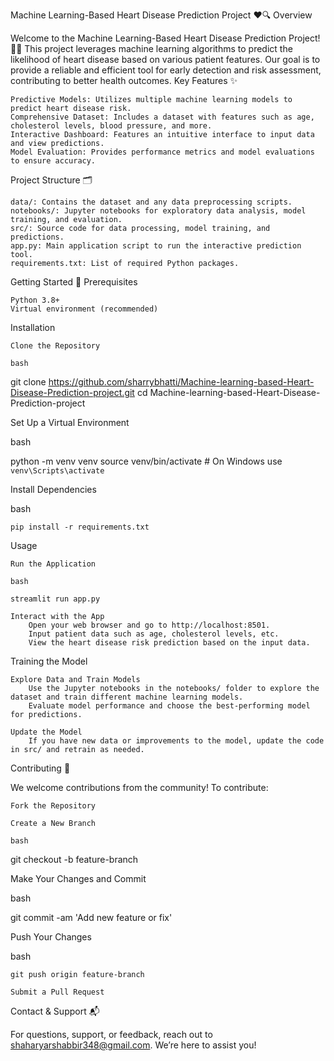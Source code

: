 Machine Learning-Based Heart Disease Prediction Project ❤️🔍
Overview

Welcome to the Machine Learning-Based Heart Disease Prediction Project! 🏥💡 This project leverages machine learning algorithms to predict the likelihood of heart disease based on various patient features. Our goal is to provide a reliable and efficient tool for early detection and risk assessment, contributing to better health outcomes.
Key Features ✨

    Predictive Models: Utilizes multiple machine learning models to predict heart disease risk.
    Comprehensive Dataset: Includes a dataset with features such as age, cholesterol levels, blood pressure, and more.
    Interactive Dashboard: Features an intuitive interface to input data and view predictions.
    Model Evaluation: Provides performance metrics and model evaluations to ensure accuracy.

Project Structure 🗂️

    data/: Contains the dataset and any data preprocessing scripts.
    notebooks/: Jupyter notebooks for exploratory data analysis, model training, and evaluation.
    src/: Source code for data processing, model training, and predictions.
    app.py: Main application script to run the interactive prediction tool.
    requirements.txt: List of required Python packages.

Getting Started 🚀
Prerequisites

    Python 3.8+
    Virtual environment (recommended)

Installation

    Clone the Repository

    bash

git clone https://github.com/sharrybhatti/Machine-learning-based-Heart-Disease-Prediction-project.git
cd Machine-learning-based-Heart-Disease-Prediction-project

Set Up a Virtual Environment

bash

python -m venv venv
source venv/bin/activate  # On Windows use `venv\Scripts\activate`

Install Dependencies

bash

    pip install -r requirements.txt

Usage

    Run the Application

    bash

    streamlit run app.py

    Interact with the App
        Open your web browser and go to http://localhost:8501.
        Input patient data such as age, cholesterol levels, etc.
        View the heart disease risk prediction based on the input data.

Training the Model

    Explore Data and Train Models
        Use the Jupyter notebooks in the notebooks/ folder to explore the dataset and train different machine learning models.
        Evaluate model performance and choose the best-performing model for predictions.

    Update the Model
        If you have new data or improvements to the model, update the code in src/ and retrain as needed.

Contributing 🤝

We welcome contributions from the community! To contribute:

    Fork the Repository

    Create a New Branch

    bash

git checkout -b feature-branch

Make Your Changes and Commit

bash

git commit -am 'Add new feature or fix'

Push Your Changes

bash

    git push origin feature-branch

    Submit a Pull Request


Contact & Support 📬

For questions, support, or feedback, reach out to shaharyarshabbir348@gmail.com. We’re here to assist you!
